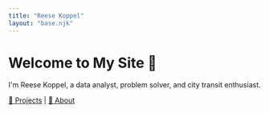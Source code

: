 ```yaml
---
title: "Reese Koppel"
layout: "base.njk"
---
```

# Welcome to My Site 👋
I'm Reese Koppel, a data analyst, problem solver, and city transit enthusiast.

[📂 Projects](projects/) | [📜 About](about/)

